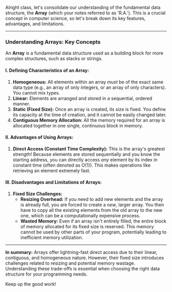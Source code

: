 Alright class, let's consolidate our understanding of the fundamental data structure, the **Array** (which your notes referred to as 'R.A.'). This is a crucial concept in computer science, so let's break down its key features, advantages, and limitations.

---

### Understanding Arrays: Key Concepts

An **Array** is a fundamental data structure used as a building block for more complex structures, such as stacks or strings.

#### **I. Defining Characteristics of an Array:**

1.  **Homogeneous:** All elements within an array *must* be of the exact same data type (e.g., an array of only integers, or an array of only characters). You cannot mix types.
2.  **Linear:** Elements are arranged and stored in a sequential, ordered manner.
3.  **Static (Fixed Size):** Once an array is created, its size is fixed. You define its capacity at the time of creation, and it cannot be easily changed later.
4.  **Contiguous Memory Allocation:** All the memory required for an array is allocated together in one single, continuous block in memory.

#### **II. Advantages of Using Arrays:**

1.  **Direct Access (Constant Time Complexity):** This is the array's greatest strength! Because elements are stored sequentially and you know the starting address, you can directly access *any* element by its index in constant time (often denoted as O(1)). This makes operations like retrieving an element extremely fast.

#### **III. Disadvantages and Limitations of Arrays:**

1.  **Fixed Size Challenges:**
    *   **Resizing Overhead:** If you need to add new elements and the array is already full, you are forced to create a *new*, larger array. You then have to copy all the existing elements from the old array to the new one, which can be a computationally expensive process.
    *   **Wasted Memory:** Even if an array isn't entirely filled, the entire block of memory allocated for its fixed size is reserved. This memory cannot be used by other parts of your program, potentially leading to inefficient memory utilization.

---

**In summary:** Arrays offer lightning-fast direct access due to their linear, contiguous, and homogeneous nature. However, their fixed size introduces challenges related to resizing and potential memory wastage. Understanding these trade-offs is essential when choosing the right data structure for your programming needs.

Keep up the good work!